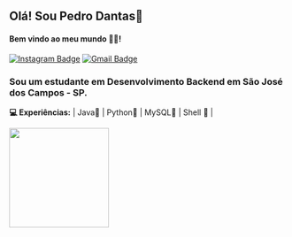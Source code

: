 ## Olá! Sou Pedro Dantas👋
#### Bem vindo ao meu mundo 🧑‍💻!

 
 [![Instagram Badge](https://img.shields.io/badge/-Instagram-blue?style=flat-square&logo=Instagram&logoColor=white&link=https://instagram.com/dantas_dts?igshid=1o9uhlz6bqs4s)](https://instagram.com/dantas_dts?igshid=1o9uhlz6bqs4s) 
[![Gmail Badge](https://img.shields.io/badge/-pdantas950@gmail.com-6633cc?style=flat-square&logo=Gmail&logoColor=white&link=mailto:pdantas950@gmail.com)](mailto:pdantas950@gmail.com)

### Sou um estudante em Desenvolvimento Backend em São José dos Campos - SP.

**💻 Experiências:**
 | Java💜 | Python🧡 | MySQL💜 | Shell 💜 |


<div>
  <a href="https://github.com/P3sTs">
  <img height="180em" src="https://github-readme-stats.vercel.app/api/top-langs/?username=P3sTs&layout=compact&langs_count=7&theme=dracula"/>
</div>
 </a>
